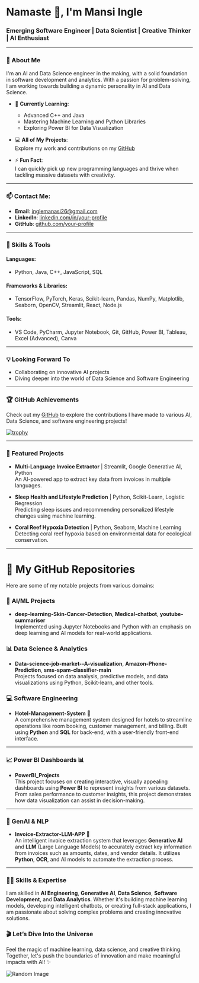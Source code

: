 # Namaste 👋, I'm Mansi Ingle

### Emerging Software Engineer | Data Scientist | Creative Thinker | AI Enthusiast

---

### 🚀 About Me
I'm an AI and Data Science engineer in the making, with a solid foundation in software development and analytics. With a passion for problem-solving, I am working towards building a dynamic personality in AI and Data Science.

- 🌱 **Currently Learning**:
  - Advanced C++ and Java
  - Mastering Machine Learning and Python Libraries
  - Exploring Power BI for Data Visualization

- 💻 **All of My Projects**:  
  Explore my work and contributions on my [GitHub](https://github.com/mansii26)

- ⚡ **Fun Fact**:  
  I can quickly pick up new programming languages and thrive when tackling massive datasets with creativity.

---

### 📫 Contact Me:
- **Email**: [inglemanasi26@gmail.com](mailto:inglemanasi26@gmail.com)
- **LinkedIn**: [linkedin.com/in/your-profile](https://linkedin.com/in/mansii26)
- **GitHub**: [github.com/your-profile](https://github.com/mansii26)

---

### 🎯 Skills & Tools

#### **Languages**:
- Python, Java, C++, JavaScript, SQL

#### **Frameworks & Libraries**:
- TensorFlow, PyTorch, Keras, Scikit-learn, Pandas, NumPy, Matplotlib, Seaborn, OpenCV, Streamlit, React, Node.js

#### **Tools**:
- VS Code, PyCharm, Jupyter Notebook, Git, GitHub, Power BI, Tableau, Excel (Advanced), Canva

---

### 💡 Looking Forward To
- Collaborating on innovative AI projects
- Diving deeper into the world of Data Science and Software Engineering

---

### 🏆 GitHub Achievements
Check out my [GitHub](https://github.com/mansii26) to explore the contributions I have made to various AI, Data Science, and software engineering projects!


[![trophy](https://github-profile-trophy.vercel.app/?username=ryo-ma)](https://github.com/ryo-ma/github-profile-trophy)

---

### 🎯 Featured Projects

- **Multi-Language Invoice Extractor** | Streamlit, Google Generative AI, Python  
  An AI-powered app to extract key data from invoices in multiple languages.

- **Sleep Health and Lifestyle Prediction** | Python, Scikit-Learn, Logistic Regression  
  Predicting sleep issues and recommending personalized lifestyle changes using machine learning.

- **Coral Reef Hypoxia Detection** | Python, Seaborn, Machine Learning  
  Detecting coral reef hypoxia based on environmental data for ecological conservation.

---


# 🚀 My GitHub Repositories

Here are some of my notable projects from various domains:

### 🤖 **AI/ML Projects**
- **deep-learning-Skin-Cancer-Detection**, **Medical-chatbot**, **youtube-summariser**  
  Implemented using Jupyter Notebooks and Python with an emphasis on deep learning and AI models for real-world applications.

### 📊 **Data Science & Analytics**
- **Data-science-job-market--A-visualization**, **Amazon-Phone-Prediction**, **sms-spam-classifier-main**  
  Projects focused on data analysis, predictive models, and data visualizations using Python, Scikit-learn, and other tools.

### 💻 **Software Engineering**

- **Hotel-Management-System** 🏨  
  A comprehensive management system designed for hotels to streamline operations like room booking, customer management, and billing. Built using **Python** and **SQL** for back-end, with a user-friendly front-end interface.

---

### 📈 **Power BI Dashboards** 📊
- **PowerBI_Projects**  
  This project focuses on creating interactive, visually appealing dashboards using **Power BI** to represent insights from various datasets. From sales performance to customer insights, this project demonstrates how data visualization can assist in decision-making.

---

### 🧠 **GenAI & NLP**
- **Invoice-Extractor-LLM-APP** 📑  
  An intelligent invoice extraction system that leverages **Generative AI** and **LLM** (Large Language Models) to accurately extract key information from invoices such as amounts, dates, and vendor details. It utilizes **Python**, **OCR**, and AI models to automate the extraction process.

---

### 👩‍💻 **Skills & Expertise**
I am skilled in **AI Engineering**, **Generative AI**, **Data Science**, **Software Development**, and **Data Analytics**. Whether it's building machine learning models, developing intelligent chatbots, or creating full-stack applications, I am passionate about solving complex problems and creating innovative solutions.


### 🎬 Let’s Dive Into the Universe
Feel the magic of machine learning, data science, and creative thinking. Together, let's push the boundaries of innovation and make meaningful impacts with AI! ✨

![Random Image](https://github.com/mansii26/mansii26/blob/main/1736923581864.gif)



